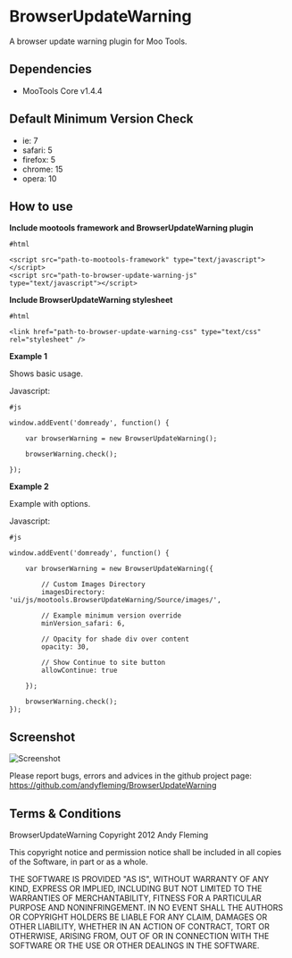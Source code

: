 BrowserUpdateWarning
===========

A browser update warning plugin for Moo Tools. 

Dependencies
------------

- MooTools Core v1.4.4


Default Minimum Version Check
------------
- ie: 7
- safari: 5
- firefox: 5
- chrome: 15
- opera: 10



How to use
----------

**Include mootools framework and BrowserUpdateWarning plugin**

	#html

	<script src="path-to-mootools-framework" type="text/javascript"></script>
	<script src="path-to-browser-update-warning-js" type="text/javascript"></script>

**Include BrowserUpdateWarning stylesheet**

	#html

	<link href="path-to-browser-update-warning-css" type="text/css" rel="stylesheet" />

**Example 1**

Shows basic usage.

Javascript:

	#js
	
	window.addEvent('domready', function() {
		
		var browserWarning = new BrowserUpdateWarning();
		
		browserWarning.check();
		
	});
	
**Example 2**

Example with options.

Javascript:

	#js
	
	window.addEvent('domready', function() {
	
		var browserWarning = new BrowserUpdateWarning({
		
			// Custom Images Directory
			imagesDirectory: 'ui/js/mootools.BrowserUpdateWarning/Source/images/',
			
			// Example minimum version override
			minVersion_safari: 6,
			
			// Opacity for shade div over content
			opacity: 30,
			
			// Show Continue to site button
			allowContinue: true
			
		});
		
		browserWarning.check();
	});


Screenshot
-----------------

![Screenshot](http://andyfleming.com/code/browser-update-warning-for-mootools/images/screenshot-1.png)

Please report bugs, errors and advices in the github project page: https://github.com/andyfleming/BrowserUpdateWarning


Terms & Conditions
-----
 
BrowserUpdateWarning
Copyright 2012 Andy Fleming

This copyright notice and permission notice shall be included in
all copies of the Software, in part or as a whole.

THE SOFTWARE IS PROVIDED "AS IS", WITHOUT WARRANTY OF ANY KIND, EXPRESS OR
IMPLIED, INCLUDING BUT NOT LIMITED TO THE WARRANTIES OF MERCHANTABILITY,
FITNESS FOR A PARTICULAR PURPOSE AND NONINFRINGEMENT. IN NO EVENT SHALL THE
AUTHORS OR COPYRIGHT HOLDERS BE LIABLE FOR ANY CLAIM, DAMAGES OR OTHER
LIABILITY, WHETHER IN AN ACTION OF CONTRACT, TORT OR OTHERWISE, ARISING FROM,
OUT OF OR IN CONNECTION WITH THE SOFTWARE OR THE USE OR OTHER DEALINGS IN THE
SOFTWARE.